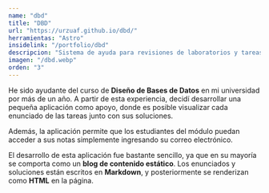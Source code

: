```yaml
---
name: "dbd"
title: "DBD"
url: "https://urzuaf.github.io/dbd/"
herramientas: "Astro"
insidelink: "/portfolio/dbd"
descripcion: "Sistema de ayuda para revisiones de laboratorios y tareas del curso de diseño de bases de datos"
imagen: "/dbd.webp"
orden: "3"
---
```


He sido ayudante del curso de **Diseño de Bases de Datos** en mi universidad por más de un año. A partir de esta experiencia, decidí desarrollar una pequeña aplicación como apoyo, donde es posible visualizar cada enunciado de las tareas junto con sus soluciones.  

Además, la aplicación permite que los estudiantes del módulo puedan acceder a sus notas simplemente ingresando su correo electrónico.  

El desarrollo de esta aplicación fue bastante sencillo, ya que en su mayoría se comporta como un **blog de contenido estático**. Los enunciados y soluciones están escritos en **Markdown**, y posteriormente se renderizan como **HTML** en la página.
